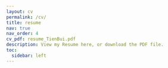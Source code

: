 ```yaml
---
layout: cv
permalink: /cv/
title: resume
nav: true
nav_order: 4
cv_pdf: resume_TienBui.pdf
description: View my Resume here, or download the PDF file.
toc:
  sidebar: left
---
```

